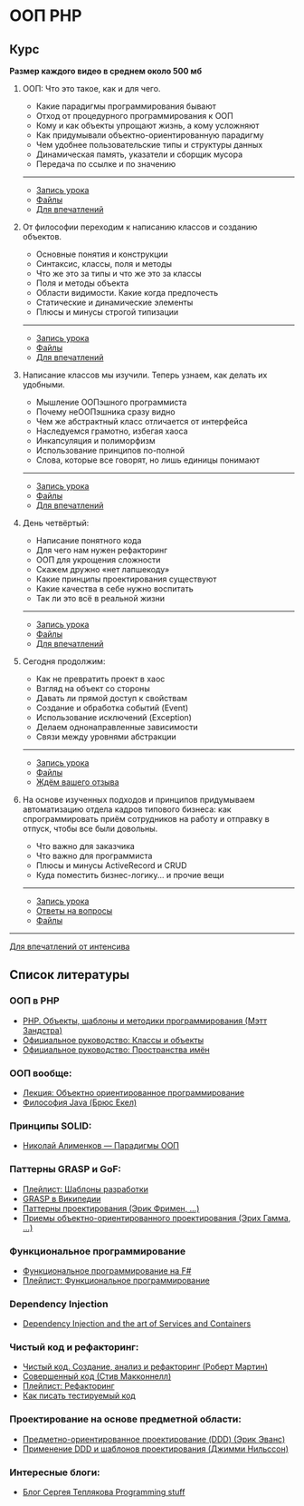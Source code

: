 # ООП PHP

## Курс
**Размер каждого видео в среднем около 500 мб**

1. ООП: Что это такое, как и для чего.

    - Какие парадигмы программирования бывают
    - Отход от процедурного программирования к ООП
    - Кому и как объекты упрощают жизнь, а кому усложняют
    - Как придумывали объектно-ориентированную парадигму
    - Чем удобнее пользовательские типы и структуры данных
    - Динамическая память, указатели и сборщик мусора
    - Передача по ссылке и по значению
    ---
    - [Запись урока](http://70818.selcdn.ru/links/oop2/e537reer/Неделя_ООП_27.06.2016_20-03-06.mp4)
    - [Файлы](http://70818.selcdn.ru/links/oop2/e537reer/lesson01.zip)
    - [Для впечатлений](https://vk.com/elisdnru?w=wall-79172327_269)

2. От философии переходим к написанию классов и созданию объектов.

    - Основные понятия и конструкции
    - Синтаксис, классы, поля и методы
    - Что же это за типы и что же это за классы
    - Поля и методы объекта
    - Области видимости. Какие когда предпочесть
    - Статические и динамические элементы
    - Плюсы и минусы строгой типизации
    ---
    - [Запись урока](http://70818.selcdn.ru/links/oop2/e537reer/Неделя_ООП_29.06.2016_20-02-40.mp4)
    - [Файлы](http://70818.selcdn.ru/links/oop2/e537reer/lesson02.zip)
    - [Для впечатлений](https://vk.com/elisdnru?w=wall-79172327_290)

3. Написание классов мы изучили. Теперь узнаем, как делать их удобными.

    - Мышление ООПэшного программиста
    - Почему неООПэшника сразу видно
    - Чем же абстрактный класс отличается от интерфейса
    - Наследуемся грамотно, избегая хаоса
    - Инкапсуляция и полиморфизм
    - Использование принципов по-полной
    - Слова, которые все говорят, но лишь единицы понимают
    ---
    - [Запись урока](http://70818.selcdn.ru/links/oop2/e537reer/Неделя_ООП_01.07.2016_20-02-33.mp4)
    - [Файлы](http://70818.selcdn.ru/links/oop2/e537reer/lesson03.zip)
    - [Для впечатлений](https://vk.com/elisdnru?w=wall-79172327_301)

4. День четвёртый:

    - Написание понятного кода
    - Для чего нам нужен рефакторинг
    - ООП для укрощения сложности
    - Скажем дружно «нет лапшекоду»
    - Какие принципы проектирования существуют
    - Какие качества в себе нужно воспитать
    - Так ли это всё в реальной жизни
    ---
    - [Запись урока](http://70818.selcdn.ru/links/oop2/e537reer/Неделя_ООП_04.07.2016_20-02-45.mp4)
    - [Файлы](http://70818.selcdn.ru/links/oop2/e537reer/lesson04.zip)
    - [Для впечатлений](https://vk.com/elisdnru?w=wall-79172327_309)

5. Cегодня продолжим:

    - Как не превратить проект в хаос
    - Взгляд на объект со стороны
    - Давать ли прямой доступ к свойствам
    - Создание и обработка событий (Event)
    - Использование исключений (Exception)
    - Делаем однонаправленные зависимости
    - Связи между уровнями абстракции
    ---
    - [Запись урока](http://70818.selcdn.ru/links/oop2/e537reer/Неделя_ООП_06.07.2016_20-03-16.mp4)
    - [Файлы](http://70818.selcdn.ru/links/oop2/e537reer/lesson05.zip)
    - [Ждём вашего отзыва](https://vk.com/elisdnru?w=wall-79172327_314)

6. На основе изученных подходов и принципов придумываем автоматизацию отдела кадров типового бизнеса: как спрограммировать приём сотрудников на работу и отправку в отпуск, чтобы все были довольны.

    - Что важно для заказчика
    - Что важно для программиста
    - Плюсы и минусы ActiveRecord и CRUD
    - Куда поместить бизнес-логику... и прочие вещи
    ---
    - [Запись урока](http://70818.selcdn.ru/links/oop2/e537reer/Неделя_ООП_08.07.2016_20-07-31.mp4)
    - [Ответы на вопросы](http://70818.selcdn.ru/links/oop2/e537reer/Неделя_ООП_09.07.2016_01-10-26.mp4)
    - [Файлы](http://70818.selcdn.ru/links/oop2/e537reer/lesson06.zip)

---
[Для впечатлений от интенсива](https://vk.com/elisdnru?w=wall-79172327_324)

## Список литературы
### ООП в PHP
- [PHP. Объекты, шаблоны и методики программирования (Мэтт Зандстра)](http://www.ozon.ru/context/detail/id/33506422/)
- [Официальное руководство: Классы и объекты](http://php.net/manual/ru/language.oop5.php)
- [Официальное руководство: Пространства имён](http://php.net/manual/ru/language.namespaces.php)

### ООП вообще:
- [Лекция: Объектно ориентированное программирование](https://www.youtube.com/watch?v=j-zS42qRv88)
- [Философия Java (Брюс Екел)](http://www.ozon.ru/context/detail/id/30425811/)

### Принципы SOLID:
- [Николай Алименков — Парадигмы ООП](https://www.youtube.com/watch?v=G6LJkWwZGuc)

### Паттерны GRASP и GoF:
- [Плейлист: Шаблоны разработки](https://www.youtube.com/playlist?list=PLmqFxxywkatStbd9hdzVOS1hZa9dc56k4)
- [GRASP в Википедии](https://ru.wikipedia.org/wiki/GRASP)
- [Паттерны проектирования (Эрик Фримен, ...)](http://www.ozon.ru/context/detail/id/31079082/)
- [Приемы объектно-ориентированного проектирования (Эрих Гамма, ...)](http://www.ozon.ru/context/detail/id/2457392/)

### Функциональное программирование
- [Функциональное программирование на F#](https://www.youtube.com/watch?v=UY-h0CXnmqU)
- [Плейлист: Функциональное программирование](https://www.youtube.com/playlist?list=PLDrmKwRSNx7LMu3Rd3BNVU6SuOPYbCiRP)

### Dependency Injection
- [Dependency Injection and the art of Services and Containers](https://www.youtube.com/watch?v=DcNtg4_i-2w)

### Чистый код и рефакторинг:
- [Чистый код. Создание, анализ и рефакторинг (Роберт Мартин)](http://www.ozon.ru/context/detail/id/21916535/)
- [Совершенный код (Стив Макконнелл)](http://www.ozon.ru/context/detail/id/5508646/)
- [Плейлист: Рефакторинг](https://www.youtube.com/playlist?list=PLmqFxxywkatR5zj5M4WdUyyKyLoJSZZrQ)
- [Как писать тестируемый код](https://habrahabr.ru/company/mailru/blog/267277/)

### Проектирование на основе предметной области:
- [Предметно-ориентированное проектирование (DDD) (Эрик Эванс)](http://www.ozon.ru/context/detail/id/30958003/)
- [Применение DDD и шаблонов проектирования (Джимми Нильссон)](http://www.ozon.ru/context/detail/id/3570273/)

### Интересные блоги:
- [Блог Сергея Теплякова Programming stuff](http://sergeyteplyakov.blogspot.ru/)